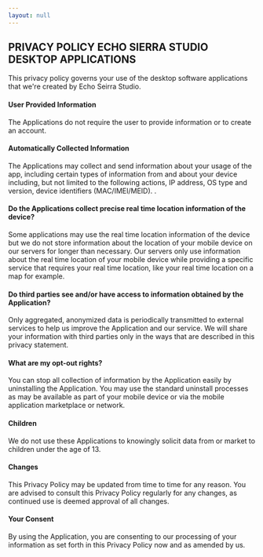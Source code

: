 ```yaml
---
layout: null
---
```


PRIVACY POLICY ECHO SIERRA STUDIO DESKTOP APPLICATIONS
----------------------------------------------

This privacy policy governs your use of the desktop software applications that we're created by Echo Seirra Studio. 

#### **User Provided Information**

The Applications do not require the user to provide information or to create an account.

#### **Automatically Collected Information**

The Applications may collect and send information about your usage of the app, including certain types of information from and about your device including, but not limited to the following actions, IP address, OS type and version, device identifiers (MAC/IMEI/MEID). . 

#### **Do the Applications collect precise real time location information of the device?**

Some applications may use the real time location information of the device but we do not store information about the location of your mobile device on our servers for longer than necessary. Our servers only use information about the real time location of your mobile device while providing a specific service that requires your real time location, like your real time location on a map for example.

#### **Do third parties see and/or have access to information obtained by the Application?**

Only aggregated, anonymized data is periodically transmitted to external services to help us improve the Application and our service. We will share your information with third parties only in the ways that are described in this privacy statement.

#### **What are my opt-out rights?**

You can stop all collection of information by the Application easily by uninstalling the Application. You may use the standard uninstall processes as may be available as part of your mobile device or via the mobile application marketplace or network.

#### **Children**

We do not use these Applications to knowingly solicit data from or market to children under the age of 13.

#### **Changes**

This Privacy Policy may be updated from time to time for any reason. You are advised to consult this Privacy Policy regularly for any changes, as continued use is deemed approval of all changes.

#### **Your Consent**

By using the Application, you are consenting to our processing of your information as set forth in this Privacy Policy now and as amended by us.
